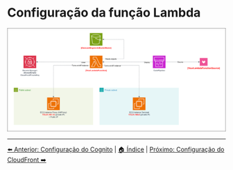 # Configuração da função Lambda
![Owncast-Lambda.drawio.svg](/Images/Owncast-Lambda.drawio.svg)


---
[⬅️ Anterior: Configuração do Cognito](10-Cognito.md) | [🏠 Índice](../README.md) | [Próximo: Configuração do CloudFront ➡️](12-API-Gateway.md)